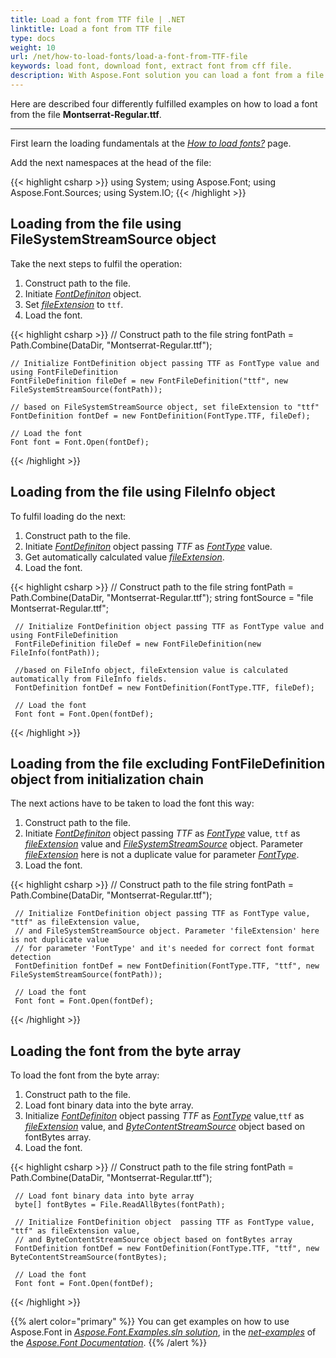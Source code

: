 ```yaml
---
title: Load a font from TTF file | .NET
linktitle: Load a font from TTF file
type: docs
weight: 10
url: /net/how-to-load-fonts/load-a-font-from-TTF-file
keywords: load font, download font, extract font from cff file.
description: With Aspose.Font solution you can load a font from a file on your hard drive disk even if this file is not a font inself. Let’s look at how to make it from a TTF file.
---
```

Here are described four differently fulfilled examples on how to load a font from the file **Montserrat-Regular.ttf**. 
___

First learn the loading fundamentals at the [*How to load fonts?*](https://docs.aspose.com/font/net/how-to-load-fonts/) page.

Add the next namespaces at the head of the file:

{{< highlight csharp >}}
using System;
using Aspose.Font;
using Aspose.Font.Sources;
using System.IO;
{{< /highlight >}}

## Loading from the file using FileSystemStreamSource object ##

Take the next steps to fulfil the operation:
1. Construct path to the file.
2. Initiate [*FontDefiniton*](https://apireference.aspose.com/font/net/aspose.font.font/open/methods/3) object.
3. Set [*fileExtension*](https://apireference.aspose.com/font/net/aspose.font.sources/fontfiledefinition/properties/fileextension) to `ttf`.
4. Load the font.

{{< highlight csharp >}}
    // Construct path to the file
    string fontPath = Path.Combine(DataDir, "Montserrat-Regular.ttf");

    // Initialize FontDefinition object passing TTF as FontType value and using FontFileDefinition
    FontFileDefinition fileDef = new FontFileDefinition("ttf", new FileSystemStreamSource(fontPath));

    // based on FileSystemStreamSource object, set fileExtension to "ttf"
    FontDefinition fontDef = new FontDefinition(FontType.TTF, fileDef);

    // Load the font
    Font font = Font.Open(fontDef);
{{< /highlight >}}

## Loading from the file using FileInfo object ##

To fulfil loading do the next:
1. Construct path to the file.
2. Initiate [*FontDefiniton*](https://apireference.aspose.com/font/net/aspose.font.font/open/methods/3) object passing *TTF* as [*FontType*](https://apireference.aspose.com/font/net/aspose.font/fonttype) value.
3. Get automatically calculated value [*fileExtension*](https://apireference.aspose.com/font/net/aspose.font.sources/fontfiledefinition/properties/fileextension).
4. Load the font.

{{< highlight csharp >}}
     // Construct path to the file
     string fontPath = Path.Combine(DataDir, "Montserrat-Regular.ttf");
     string fontSource = "file Montserrat-Regular.ttf";

     // Initialize FontDefinition object passing TTF as FontType value and using FontFileDefinition
     FontFileDefinition fileDef = new FontFileDefinition(new FileInfo(fontPath));

     //based on FileInfo object, fileExtension value is calculated automatically from FileInfo fields.
     FontDefinition fontDef = new FontDefinition(FontType.TTF, fileDef);

     // Load the font
     Font font = Font.Open(fontDef);
{{< /highlight >}}

## Loading from the file excluding FontFileDefinition object from initialization chain ##

The next actions have to be taken to load the font this way:
1. Construct path to the file.
2. Initiate [*FontDefiniton*](https://apireference.aspose.com/font/net/aspose.font.font/open/methods/3) object passing *TTF* as [*FontType*](https://apireference.aspose.com/font/net/aspose.font/fonttype) value, `ttf` as [*fileExtension*](https://apireference.aspose.com/font/net/aspose.font.sources/fontfiledefinition/properties/fileextension) value and [*FileSystemStreamSource*](https://apireference.aspose.com/font/net/aspose.font.sources/filesystemstreamsource)  object. Parameter [*fileExtension*](https://apireference.aspose.com/font/net/aspose.font.sources/fontfiledefinition/properties/fileextension) here is not a duplicate value for parameter [*FontType*](https://apireference.aspose.com/font/net/aspose.font/fonttype).
3. Load the font.

{{< highlight csharp >}}
     // Construct path to the file
     string fontPath = Path.Combine(DataDir, "Montserrat-Regular.ttf");

     // Initialize FontDefinition object passing TTF as FontType value, "ttf" as fileExtension value, 
     // and FileSystemStreamSource object. Parameter 'fileExtension' here is not duplicate value 
     // for parameter 'FontType' and it's needed for correct font format detection
     FontDefinition fontDef = new FontDefinition(FontType.TTF, "ttf", new FileSystemStreamSource(fontPath));

     // Load the font
     Font font = Font.Open(fontDef);     
{{< /highlight >}}

## Loading the font from the byte array ##

To load the font from the byte array:
1. Construct path to the file.
2. Load font binary data into the byte array.
3. Initialize [*FontDefiniton*](https://apireference.aspose.com/font/net/aspose.font.font/open/methods/3) object  passing *TTF* as [*FontType*](https://apireference.aspose.com/font/net/aspose.font/fonttype) value,`ttf` as [*fileExtension*](https://apireference.aspose.com/font/net/aspose.font.sources/fontfiledefinition/properties/fileextension) value, and [*ByteContentStreamSource*](https://apireference.aspose.com/font/net/aspose.font.sources/bytecontentstreamsource) object based on fontBytes array.
4. Load the font.

{{< highlight csharp >}}
     // Construct path to the file
     string fontPath = Path.Combine(DataDir, "Montserrat-Regular.ttf");

     // Load font binary data into byte array
     byte[] fontBytes = File.ReadAllBytes(fontPath);

     // Initialize FontDefinition object  passing TTF as FontType value, "ttf" as fileExtension value, 
     // and ByteContentStreamSource object based on fontBytes array
     FontDefinition fontDef = new FontDefinition(FontType.TTF, "ttf", new ByteContentStreamSource(fontBytes);

     // Load the font
     Font font = Font.Open(fontDef);
{{< /highlight >}}

{{% alert color="primary" %}}
You can get examples on how to use Aspose.Font in [*Aspose.Font.Examples.sln solution*](https://github.com/aspose-font/Aspose.Font-Documentation/tree/master/net-examples), in the [*net-examples*](https://github.com/aspose-font/Aspose.Font-Documentation/tree/master/net-examples) of the [*Aspose.Font Documentation*](https://github.com/aspose-font/Aspose.Font-Documentation).
{{% /alert %}}






